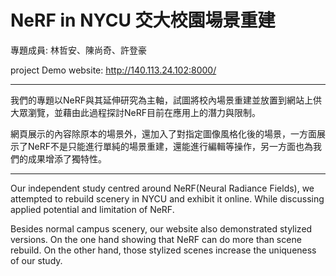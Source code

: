# NeRF in NYCU 交大校園場景重建
  專題成員: 林哲安、陳尚奇、許登豪

  project Demo website: http://140.113.24.102:8000/

------------------
  我們的專題以NeRF與其延伸研究為主軸，試圖將校內場景重建並放置到網站上供大眾瀏覽，並藉由此過程探討NeRF目前在應用上的潛力與限制。
  
  網頁展示的內容除原本的場景外，還加入了對指定圖像風格化後的場景，一方面展示了NeRF不是只能進行單純的場景重建，還能進行編輯等操作，另一方面也為我們的成果增添了獨特性。
  
------------------
  Our independent study centred around NeRF(Neural Radiance Fields), we attempted to rebuild scenery in NYCU and exhibit it online. While discussing applied potential and limitation of NeRF.
  
  Besides normal campus scenery, our website also demonstrated stylized versions. On the one hand showing that NeRF can do more than scene rebuild. On the other hand, those stylized scenes increase the uniqueness of our study.
  
